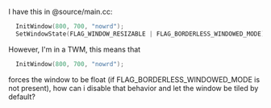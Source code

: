 I have this in @source/main.cc:
```cc
  InitWindow(800, 700, "nowrd");
  SetWindowState(FLAG_WINDOW_RESIZABLE | FLAG_BORDERLESS_WINDOWED_MODE);
```

However, I'm in a TWM, this means that
```cc
  InitWindow(800, 700, "nowrd");
```
forces the window to be float (if FLAG_BORDERLESS_WINDOWED_MODE is not present), how can i disable that behavior and let
the window be tiled by default?
